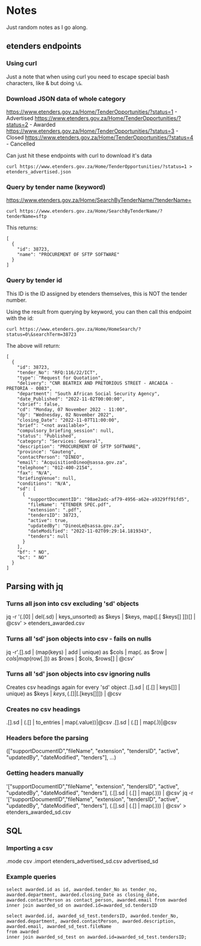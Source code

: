 # Notes
Just random notes as I go along.

## etenders endpoints

### Using curl

Just a note that when using curl you need to escape special bash characters, like & but doing `\&`.

### Download JSON data of whole category
https://www.etenders.gov.za/Home/TenderOpportunities/?status=1 - Advertised
https://www.etenders.gov.za/Home/TenderOpportunities/?status=2 - Awarded
https://www.etenders.gov.za/Home/TenderOpportunities/?status=3 - Closed
https://www.etenders.gov.za/Home/TenderOpportunities/?status=4 - Cancelled

Can just hit these endpoints with curl to download it's data
```
curl https://www.etenders.gov.za/Home/TenderOpportunities/?status=1 > etenders_advertised.json
```

### Query by tender name (keyword)
https://www.etenders.gov.za/Home/SearchByTenderName/?tenderName=<keyword>

```
curl https://www.etenders.gov.za/Home/SearchByTenderName/?tenderName=sftp
```

This returns:
```
[
  {
    "id": 38723,
    "name": "PROCUREMENT OF SFTP SOFTWARE"
  }
]
```

### Query by tender id
This ID is the ID assigned by etenders themselves, this is NOT the tender number.

Using the result from querying by keyword, you can then call this endpoint with the id:
```
curl https://www.etenders.gov.za/Home/HomeSearch/?status=0\&searchTerm=38723
```

The above will return:
```
[
  {
    "id": 38723,
    "tender_No": "RFQ:116/22/ICT",
    "type": "Request for Quotation",
    "delivery": "CNR BEATRIX AND PRETORIOUS STREET - ARCADIA - PRETORIA - 0083",
    "department": "South African Social Security Agency",
    "date_Published": "2022-11-02T00:00:00",
    "cbrief": false,
    "cd": "Monday, 07 November 2022 - 11:00",
    "dp": "Wednesday, 02 November 2022",
    "closing_Date": "2022-11-07T11:00:00",
    "brief": "<not available>",
    "compulsory_briefing_session": null,
    "status": "Published",
    "category": "Services: General",
    "description": "PROCUREMENT OF SFTP SOFTWARE",
    "province": "Gauteng",
    "contactPerson": "DINEO",
    "email": "AcquisitionDineo@sassa.gov.za",
    "telephone": "012-400-2154",
    "fax": "N/A",
    "briefingVenue": null,
    "conditions": "N/A",
    "sd": [
      {
        "supportDocumentID": "98ae2adc-af79-4956-a62e-a9329ff91fd5",
        "fileName": "ETENDER SPEC.pdf",
        "extension": ".pdf",
        "tendersID": 38723,
        "active": true,
        "updatedBy": "DineoLe@sassa.gov.za",
        "dateModified": "2022-11-02T09:29:14.1819343",
        "tenders": null
      }
    ],
    "bf": " NO",
    "bc": " NO"
  }
]
```

## Parsing with jq
### Turns all json into csv excluding 'sd' objects
jq -r '(.[0] | del(.sd) | keys_unsorted) as $keys | $keys, map([.[ $keys[] ]])[] | @csv' > etenders_awarded.csv

### Turns all 'sd' json objects into csv - fails on nulls
jq -r'.[].sd | (map(keys) | add | unique) as $cols | map(. as $row | $cols | map($row[.])) as $rows | $cols, $rows[] | @csv'

### Turns all 'sd' json objects into csv ignoring nulls
Creates csv headings again for every 'sd' object
.[].sd | ([.[] | keys[]] | unique) as $keys | $keys, (.[] | [.[$keys[]]]) | @csv

### Creates no csv headings
.[].sd | (.[] | to_entries | map(.value))|@csv
.[].sd | (.[] | map(.))|@csv

### Headers before the parsing
(["supportDocumentID","fileName", "extension", "tendersID", "active", "updatedBy", "dateModified", "tenders"], ...)

### Getting headers manually
'["supportDocumentID","fileName", "extension", "tendersID", "active", "updatedBy", "dateModified", "tenders"], (.[].sd | (.[] | map(.))) | @csv'
jq -r '["supportDocumentID","fileName", "extension", "tendersID", "active", "updatedBy", "dateModified", "tenders"], (.[].sd | (.[] | map(.))) | @csv' > etenders_awarded_sd.csv

## SQL
### Importing a csv
.mode csv
.import etenders_advertised_sd.csv advertised_sd

### Example queries
```
select awarded.id as id, awarded.tender_No as tender_no, awarded.department, awarded.closing_Date as closing_date, awarded.contactPerson as contact_person, awarded.email from awarded inner join awarded_sd on awarded.id=awarded_sd.tendersID
```

```
select awarded.id, awarded_sd_test.tendersID, awarded.tender_No, awarded.department, awarded.contactPerson, awarded.description, awarded.email, awarded_sd_test.fileName
from awarded
inner join awarded_sd_test on awarded.id=awarded_sd_test.tendersID;
```